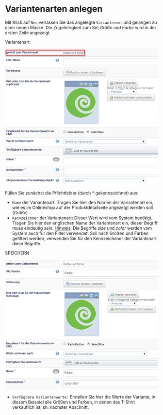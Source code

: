 # Variantenarten anlegen

Mit Klick auf ```Neu``` verlassen Sie das angelegte ```Variantenset``` und gelangen zu einer neuen Maske. Die Zugehörigkeit zum Set *Größe und Farbe* wird in der ersten Zeile angezeigt.

Variantenart:

![](bild33.png)

Füllen Sie zunächst die Pflichtfelder (durch * gekennzeichnet) aus:
* ```Name``` der Variantenart: Tragen Sie hier den Namen der Variantenart ein, wie es im Onlineshop auf der Produktdetailseite angezeigt werden soll (*Größe*)
* ```Kennzeichner``` der Variantenart: Dieser Wert wird vom System benötigt. Tragen Sie hier den englischen Name der Variantenart ein, dieser Begriff muss eindeutig sein. 
<u>Hinweis</u>: Die Begriffe *size* und *color* werden vom System auch für den Filter verwendet. Soll nach Größen und Farben gefiltert werden, verwenden Sie für den Kennzeichener der Variantenart diese Begriffe. 

SPEICHERN

![](bild34.png)

* ```Verfügbare Variantenwerte:``` Erstellen Sie hier die Werte der Variante, in diesem Beispiel alle Größen und Farben, in denen das T-Shirt verkäuflich ist, sh. nächster Abschnitt.

